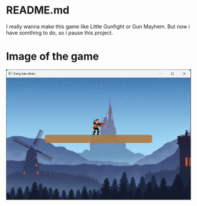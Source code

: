 # README.md

I really wanna make this game like Little Gunfight or Gun Mayhem. But now i have somthing to do, so i pause this project.

# Image of the game

![game_image](Images\game_image.png)